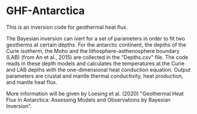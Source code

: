# GHF-Antarctica
This is an inversion code for geothermal heat flux.

The Bayesian inversion can ivert for a set of parameters in order to fit two geotherms at certain depths. 
For the antarctic continent, the depths of the Curie isotherm, the Moho and the lithosphere-asthenosphere boundary (LAB) (from An et al., 2015) are collected in the "Depths.csv" file.
The code reads in these depth models and calculates the temperatures at the Curie and LAB depths with the one-dimensional heat conduction equation. Output parameters are crustal and mantle thermal conductivity, heat production, and mantle heat flux.


More information will be given by Loesing et al. (2020) "Geothermal Heat Flux in Antarctica: Assessing Models and Observations by Bayesian Inversion".

